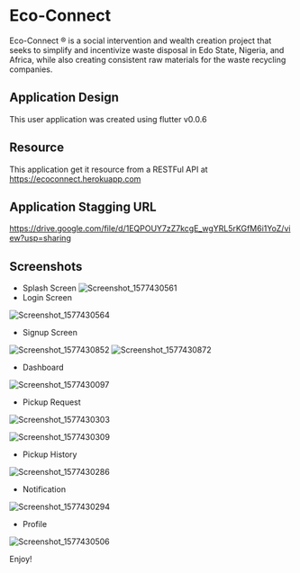 # Eco-Connect

Eco-Connect ® is a social intervention and wealth creation project that seeks to simplify and incentivize waste disposal in Edo State, Nigeria, and Africa, while also creating consistent raw materials for the waste recycling companies.

## Application Design

This user application was created using flutter v0.0.6

## Resource

This application get it resource from a RESTFul API at https://ecoconnect.herokuapp.com

## Application Stagging URL

https://drive.google.com/file/d/1EQPOUY7zZ7kcgE_wgYRL5rKGfM6i1YoZ/view?usp=sharing

## Screenshots

- Splash Screen 
 ![Screenshot_1577430561](https://user-images.githubusercontent.com/46590803/71507146-c3430e80-2883-11ea-8bc7-e5d458a3be3a.png)
- Login Screen
 
![Screenshot_1577430564](https://user-images.githubusercontent.com/46590803/71507178-de158300-2883-11ea-879d-4638b7345668.png)
- Signup Screen

![Screenshot_1577430852](https://user-images.githubusercontent.com/46590803/71507193-ecfc3580-2883-11ea-8f2c-ee99138d1446.png)
![Screenshot_1577430872](https://user-images.githubusercontent.com/46590803/71507199-f71e3400-2883-11ea-8e27-4dfda02bd42b.png)
- Dashboard

![Screenshot_1577430097](https://user-images.githubusercontent.com/46590803/71507214-03a28c80-2884-11ea-9ec9-7a9ff71118de.png)
- Pickup Request

![Screenshot_1577430303](https://user-images.githubusercontent.com/46590803/71507338-7875c680-2884-11ea-91f4-53fb35037db8.png)

![Screenshot_1577430309](https://user-images.githubusercontent.com/46590803/71507227-19b04d00-2884-11ea-9ff8-9b7f879352e5.png)
- Pickup History

![Screenshot_1577430286](https://user-images.githubusercontent.com/46590803/71507251-2af95980-2884-11ea-9191-ae9734bc8e51.png)

- Notification

![Screenshot_1577430294](https://user-images.githubusercontent.com/46590803/71507260-364c8500-2884-11ea-8461-7628007cddf9.png)
- Profile

![Screenshot_1577430506](https://user-images.githubusercontent.com/46590803/71507275-45333780-2884-11ea-8626-b379dcd83b29.png)


Enjoy!
